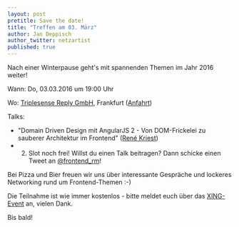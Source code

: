 ```yaml
---
layout: post
pretitle: Save the date!
title: "Treffen am 03. März"
author: Jan Deppisch
author_twitter: netzartist
published: true
---
```


Nach einer Winterpause geht's mit spannenden Themen im Jahr 2016 weiter!

Wann: Do, 03.03.2016 um 19:00 Uhr

Wo: [Triplesense Reply GmbH](http://www.triplesensereply.de), Frankfurt ([Anfahrt](http://www.triplesensereply.de/kontakt/))

Talks:

- "Domain Driven Design mit AngularJS 2 - Von DOM-Frickelei zu sauberer Architektur im Frontend" ([René Kriest](https://twitter.com/renekriest))
- 2. Slot noch frei! Willst du einen Talk beitragen? Dann schicke einen Tweet an [@frontend_rm](https://twitter.com/frontend_rm)!

Bei Pizza und Bier freuen wir uns über interessante Gespräche und lockeres Networking rund um Frontend-Themen :-)

Die Teilnahme ist wie immer kostenlos - bitte meldet euch über das [XING-Event](https://www.xing.com/events/marz-treffen-frontend-usergroup-rheinmain-1644194) an, vielen Dank.

Bis bald!
